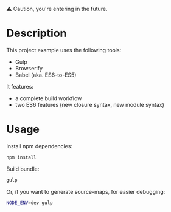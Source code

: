 :warning: Caution, you're entering in the future.

# Description

This project example uses the following tools:

- Gulp
- Browserify
- Babel (aka. ES6-to-ES5)

It features:

- a complete build workflow
- two ES6 features (new closure syntax, new module syntax)

# Usage

Install npm dependencies:

```sh
npm install
```

Build bundle:

```sh
gulp
```

Or, if you want to generate source-maps, for easier debugging:

```sh
NODE_ENV=dev gulp
```
